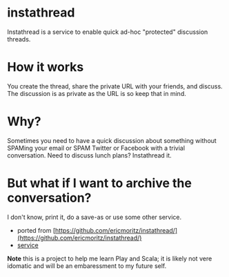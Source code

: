 # instathread

Instathread is a service to enable quick ad-hoc "protected" discussion
threads.

# How it works

You create the thread, share the private URL with your friends, and
discuss.  The discussion is as private as the URL is so keep that in
mind.

# Why?

Sometimes you need to have a quick discussion about something without
SPAMing your email or SPAM Twitter or Facebook with a trivial
conversation.  Need to discuss lunch plans? Instathread it.

# But what if I want to archive the conversation?

I don't know, print it, do a save-as or use some other service.

* ported from [https://github.com/ericmoritz/instathread/](https://github.com/ericmoritz/instathread/)
* [service](http://play-instathread.herokuapp.com/api/)

**Note** this is a project to help me learn Play and Scala; it is
  likely not vere idomatic and will be an embaressment to my future
  self.

